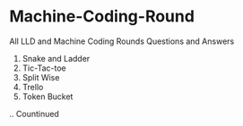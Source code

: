 # Machine-Coding-Round
All LLD and Machine Coding Rounds Questions and Answers
1. Snake and Ladder
2. Tic-Tac-toe
3. Split Wise
4. Trello
5. Token Bucket

.. Countinued
